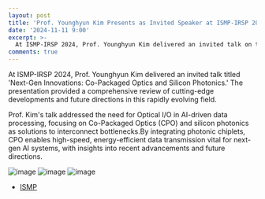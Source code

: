 ```yaml
---
layout: post
title: 'Prof. Younghyun Kim Presents as Invited Speaker at ISMP-IRSP 2024'
date: '2024-11-11 9:00'
excerpt: >-
  At ISMP-IRSP 2024, Prof. Younghyun Kim delivered an invited talk on the latest advancements in Co-Packaged Optics (CPO) and Silicon Photonics, highlighting their potential to solve data bottlenecks in next-gen systems. 
comments: true
---
```

At ISMP-IRSP 2024, Prof. Younghyun Kim delivered an invited talk titled 'Next-Gen Innovations: Co-Packaged Optics and Silicon Photonics.' The presentation provided a comprehensive review of cutting-edge developments and future directions in this rapidly evolving field.

Prof. Kim's talk addressed the need for Optical I/O in AI-driven data processing, focusing on Co-Packaged Optics (CPO) and silicon photonics as solutions to interconnect bottlenecks.By integrating photonic chiplets, CPO enables high-speed, energy-efficient data transmission vital for next-gen AI systems, with insights into recent advancements and future directions.


![image](https://github.com/user-attachments/assets/f75de771-15ac-4e06-ace7-64d318dae1ff)
![image](https://github.com/user-attachments/assets/a90be13a-a297-4ce0-9ed2-105fb112b4a8)
![image](https://github.com/user-attachments/assets/b634c8c1-5088-403d-b98d-e3d9803e871d)
  
- [ISMP](https://www.ismp.or.kr/html/?)
